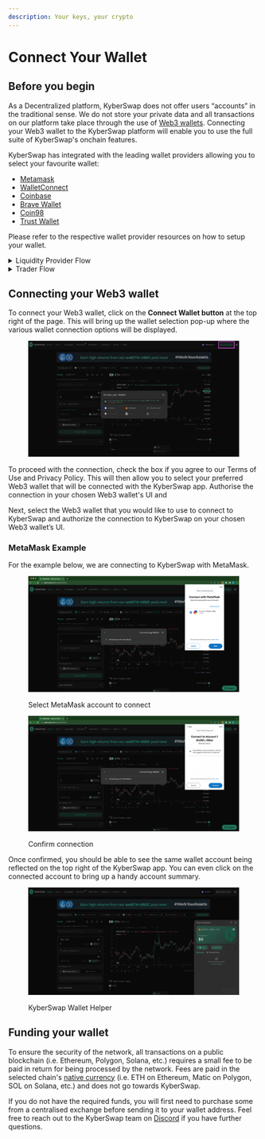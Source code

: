 ```yaml
---
description: Your keys, your crypto
---
```


# Connect Your Wallet

## Before you begin

As a Decentralized platform, KyberSwap does not offer users “accounts” in the traditional sense. We do not store your private data and all transactions on our platform take place through the use of [Web3 wallets](../../../getting-started/foundational-topics/decentralized-technologies/wallets.md). Connecting your Web3 wallet to the KyberSwap platform will enable you to use the full suite of KyberSwap's onchain features.

KyberSwap has integrated with the leading wallet providers allowing you to select your favourite wallet:

* [Metamask](https://metamask.io/)
* [WalletConnect](https://walletconnect.com/)
* [Coinbase](https://www.coinbase.com/wallet)
* [Brave Wallet](https://brave.com/wallet/)
* [Coin98](https://coin98.com/)
* [Trust Wallet](https://trustwallet.com/)

Please refer to the respective wallet provider resources on how to setup your wallet.

<details>

<summary>Liquidity Provider Flow</summary>

Still deciding on which solution suits you best?&#x20;

* **Overview**: [Earn Yield By Contributing Liquidity](earn-yield-by-contributing-liquidity.md)
* **Detailed comparison**:  [Classic vs Elastic](../../../liquidity-solutions/classic-vs-elastic/)&#x20;

#### Next steps

1. **Connect Your Wallet <-**
2. [Switching Networks](selecting-preferred-network.md)
3. [Earn Yield By Contributing Liquidity](earn-yield-by-contributing-liquidity.md)

</details>

<details>

<summary>Trader Flow</summary>

1. **Connect Your Wallet <-**
2. [Switching Networks](selecting-preferred-network.md)
3. Get Tokens
   * [Get Crypto With Fiat](get-crypto-with-fiat.md)
   * [Bridge Your Assets Across Multiple Chains](bridge-your-assets-across-multiple-chains.md)
4. Swap Tokens
   * [Instantly Swap At The Best Rates](instantly-swap-at-the-best-rates.md)
   * [Swap At Your Preferred Rates](trade-at-your-preferred-rates.md)
   * [Swap Between Different Tokens Across Chains](swap-between-different-tokens-across-chains.md)

</details>

## Connecting your Web3 wallet

To connect your Web3 wallet, click on the **Connect Wallet button** at the top right of the page. This will bring up the wallet selection pop-up where the various wallet connection options will be displayed.

<figure><img src="../../../.gitbook/assets/image (71).png" alt=""><figcaption></figcaption></figure>

To proceed with the connection, check the  box if you agree to our Terms of Use and Privacy Policy. This will then allow you to select your preferred Web3 wallet that will be connected with the KyberSwap app. Authorise the connection in your chosen Web3 wallet's UI and&#x20;

Next, select the Web3 wallet that you would like to use to connect to KyberSwap and authorize the connection to KyberSwap on your chosen Web3 wallet’s UI.&#x20;

### MetaMask Example

For the example below, we are connecting to KyberSwap with MetaMask.

<figure><img src="../../../.gitbook/assets/image (72).png" alt=""><figcaption><p>Select MetaMask account to connect</p></figcaption></figure>

<figure><img src="../../../.gitbook/assets/image (92).png" alt=""><figcaption><p>Confirm connection</p></figcaption></figure>

Once confirmed, you should be able to see the same wallet account being reflected on the top right of the KyberSwap app. You can even click on the connected account to bring up a handy account summary.

<figure><img src="../../../.gitbook/assets/image (4) (1).png" alt=""><figcaption><p>KyberSwap Wallet Helper</p></figcaption></figure>

## Funding your wallet

To ensure the security of the network, all transactions on a public blockchain (i.e. Ethereum, Polygon, Solana, etc.) requires a small fee to be paid in return for being processed by the network. Fees are paid in the selected chain's [native currency](../../../getting-started/foundational-topics/decentralized-finance/tokens.md#coins-vs-tokens) (i.e. ETH on Ethereum, Matic on Polygon, SOL on Solana, etc.) and does not go towards KyberSwap.&#x20;

If you do not have the required funds, you will first need to purchase some from a centralised exchange before sending it to your wallet address. Feel free to reach out to the KyberSwap team on [Discord](https://discord.gg/NB3vc8J9uv) if you have further questions.&#x20;
